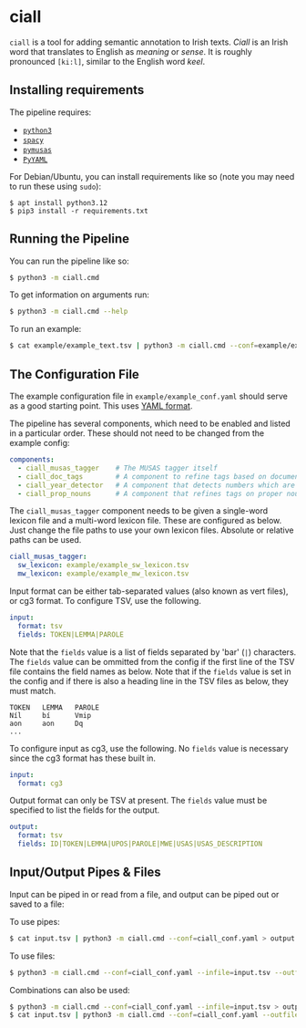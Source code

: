 # ciall

`ciall` is a tool for adding semantic annotation to Irish texts.
*Ciall* is an Irish word that translates to English as *meaning* or *sense*.
It is roughly pronounced `[ki:l]`, similar to the English word *keel*.


## Installing requirements

The pipeline requires:

* [`python3`](https://www.python.org)
* [`spacy`](https://spacy.io)
* [`pymusas`](https://ucrel.github.io/pymusas/)
* [`PyYAML`](https://pyyaml.org)

For Debian/Ubuntu, you can install requirements like so (note you may need to run these using `sudo`):

```
$ apt install python3.12
$ pip3 install -r requirements.txt
```


## Running the Pipeline

You can run the pipeline like so:

```bash
$ python3 -m ciall.cmd
```

To get information on arguments run:

```bash
$ python3 -m ciall.cmd --help
```

To run an example:

```bash
$ cat example/example_text.tsv | python3 -m ciall.cmd --conf=example/example_conf.yaml
```


## The Configuration File

The example configuration file in `example/example_conf.yaml` should serve as a good starting point.
This uses [YAML format](https://yaml.org).

The pipeline has several components, which need to be enabled and listed in a particular order.
These should not need to be changed from the example config:

```yaml
components:
  - ciall_musas_tagger    # The MUSAS tagger itself
  - ciall_doc_tags        # A component to refine tags based on document-level calculations
  - ciall_year_detector   # A component that detects numbers which are likely to be years
  - ciall_prop_nouns      # A component that refines tags on proper nouns
```

The `ciall_musas_tagger` component needs to be given a single-word lexicon file and a multi-word lexicon file.
These are configured as below. Just change the file paths to use your own lexicon files.
Absolute or relative paths can be used.

```yaml
ciall_musas_tagger:
  sw_lexicon: example/example_sw_lexicon.tsv
  mw_lexicon: example/example_mw_lexicon.tsv
```

Input format can be either tab-separated values (also known as vert files), or cg3 format.
To configure TSV, use the following.

```yaml
input:
  format: tsv
  fields: TOKEN|LEMMA|PAROLE
```

Note that the `fields` value is a list of fields separated by 'bar' (`|`) characters.
The `fields` value can be ommitted from the config if the first line of the TSV file contains the field names as below.
Note that if the `fields` value is set in the config and if there is also a heading line in the TSV files as below,
they must match.

```tsv
TOKEN   LEMMA   PAROLE
Níl     bí      Vmip
aon     aon     Dq
...
```

To configure input as cg3, use the following. No `fields` value is necessary since the cg3 format has these built in.

```yaml
input:
  format: cg3
```

Output format can only be TSV at present. The `fields` value must be specified to list the fields for the output.

```yaml
output:
  format: tsv
  fields: ID|TOKEN|LEMMA|UPOS|PAROLE|MWE|USAS|USAS_DESCRIPTION
```

## Input/Output Pipes & Files

Input can be piped in or read from a file, and output can be piped out or saved to a file:

To use pipes:

```bash
$ cat input.tsv | python3 -m ciall.cmd --conf=ciall_conf.yaml > output.tsv
```

To use files:

```bash
$ python3 -m ciall.cmd --conf=ciall_conf.yaml --infile=input.tsv --outfile=output.tsv
```

Combinations can also be used:

```bash
$ python3 -m ciall.cmd --conf=ciall_conf.yaml --infile=input.tsv > output.tsv
$ cat input.tsv | python3 -m ciall.cmd --conf=ciall_conf.yaml --outfile=output.tsv
```